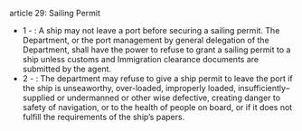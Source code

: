 article 29: Sailing Permit

<ul>
			<li>1 - : A ship may not leave a port before securing a sailing permit. The Department, or the port management by general delegation of the Department, shall have the power to refuse to grant a sailing permit to a ship unless customs and Immigration clearance documents are submitted by the agent.<ul>
			</ul></li>			<li>2 - : The department may refuse to give a ship permit to leave the port if the ship is unseaworthy, over-loaded, improperly loaded, insufficiently–supplied or undermanned or other wise defective, creating danger to safety of navigation, or to the health of people on board, or if it does not fulfill the requirements of the ship’s papers. <ul>
			</ul></li></ul>